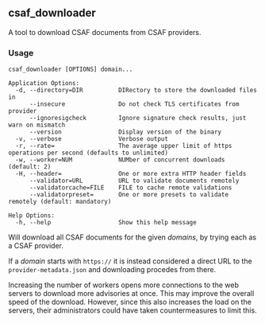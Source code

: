 ## csaf_downloader
A tool to download CSAF documents from CSAF providers.

### Usage

```
csaf_downloader [OPTIONS] domain...

Application Options:
  -d, --directory=DIR          DIRectory to store the downloaded files in
      --insecure               Do not check TLS certificates from provider
      --ignoresigcheck         Ignore signature check results, just warn on mismatch
      --version                Display version of the binary
  -v, --verbose                Verbose output
  -r, --rate=                  The average upper limit of https operations per second (defaults to unlimited)
  -w, --worker=NUM             NUMber of concurrent downloads (default: 2)
  -H, --header=                One or more extra HTTP header fields
      --validator=URL          URL to validate documents remotely
      --validatorcache=FILE    FILE to cache remote validations
      --validatorpreset=       One or more presets to validate remotely (default: mandatory)

Help Options:
  -h, --help                   Show this help message
```

Will download all CSAF documents for the given _domains_, by trying each as a CSAF provider.

If a _domain_ starts with `https://` it is instead considered a direct URL to the `provider-metadata.json` and downloading procedes from there.

Increasing the number of workers opens more connections to the web servers
to download more advisories at once. This may improve the overall speed of the download.
However, since this also increases the load on the servers, their administrators could
have taken countermeasures to limit this.
